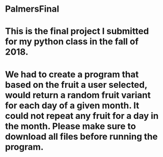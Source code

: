 # PalmersFinal
# This is the final project I submitted for my python class in the fall of 2018. 
# We had to create a program that based on the fruit a user selected, would return a random fruit variant for each day of a given month. It could not repeat any fruit for a day in the month. Please make sure to download all files before running the program. 
